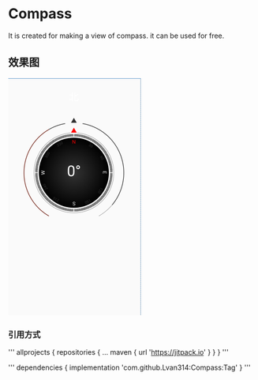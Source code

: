 # Compass

It is created for making a view of compass. it can be used for free.

## 效果图
![效果图](https://github.com/lvan314/Compass/blob/master/compassview.png)

### 引用方式
'''
	allprojects {
		repositories {
			...
			maven { url 'https://jitpack.io' }
		}
	}
  '''
  
  '''
  dependencies {
	        implementation 'com.github.Lvan314:Compass:Tag'
	}
  '''
